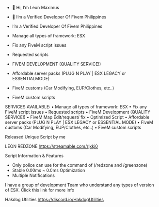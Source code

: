 - 👋 Hi, I’m Leon Maximus 
- 👀 I’m a Verified Developer Of Fivem Philippines 
- I’m a Verified Developer Of Fivem Philippines 

- Manage all types of framework: ESX
- Fix any FiveM script issues
- Requested scripts
- FIVEM DEVELOPMENT (QUALITY SERVICE!)
- Affordable server packs (PLUG N PLAY | ESX LEGACY or ESSENTIALMODE)
- FiveM customs (Car Modifying, EUP/Clothes, etc..) 
- FiveM custom scripts

SERVICES AVAILABLE:
• Manage all types of framework: ESX
• Fix any FiveM script issues
• Requested scripts
• FiveM Development (QUALITY SERVICE!)
• FiveM Map Edit/request/ fix
• Optimized Script
• Affordable server packs (PLUG N PLAY | ESX LEGACY or ESSENTIAL MODE)
• FiveM customs (Car Modifying, EUP/Clothes, etc..) 
• FiveM custom scripts

Released Unique Script by me

LEON REDZONE
https://streamable.com/rjxkj0

Script Information & Features

- Only police can use for the command of (/redzone and /greenzone)
- Stable 0.00ms ~ 0.0ms Optimization
- Multiple Notifications

I have a group of development Team who understand any types of version of ESX.
Click this link for more info 

Hakdog Utilities 
https://discord.io/HakdogUtilities
